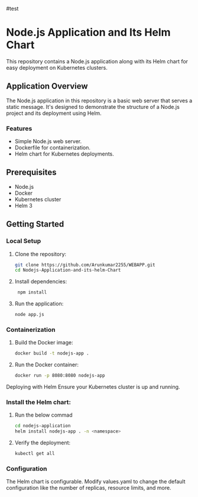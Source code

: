 #test
# Node.js Application and Its Helm Chart

This repository contains a Node.js application along with its Helm chart for easy deployment on Kubernetes clusters.

## Application Overview

The Node.js application in this repository is a basic web server that serves a static message. It's designed to demonstrate the structure of a Node.js project and its deployment using Helm.

### Features

- Simple Node.js web server.
- Dockerfile for containerization.
- Helm chart for Kubernetes deployments.

## Prerequisites

- Node.js
- Docker
- Kubernetes cluster
- Helm 3

## Getting Started

### Local Setup

1. Clone the repository:
   ```bash
   git clone https://github.com/Arunkumar2255/WEBAPP.git
   cd Nodejs-Application-and-its-helm-Chart

2. Install dependencies:
   ```bash 
    npm install
3. Run the application:
   ```bash 
   node app.js

### Containerization

1. Build the Docker image:
   
   ```bash 
   docker build -t nodejs-app .
2. Run the Docker container:

   ```bash 
   docker run -p 8080:8080 nodejs-app
Deploying with Helm
Ensure your Kubernetes cluster is up and running.

### Install the Helm chart:

1.  Run the below commad 
    ```bash
    cd nodejs-application
    helm install nodejs-app . -n <namespace>

2. Verify the deployment:

   ```bash 
   kubectl get all

### Configuration

The Helm chart is configurable. Modify values.yaml to change the default configuration like the number of replicas, resource limits, and more.

